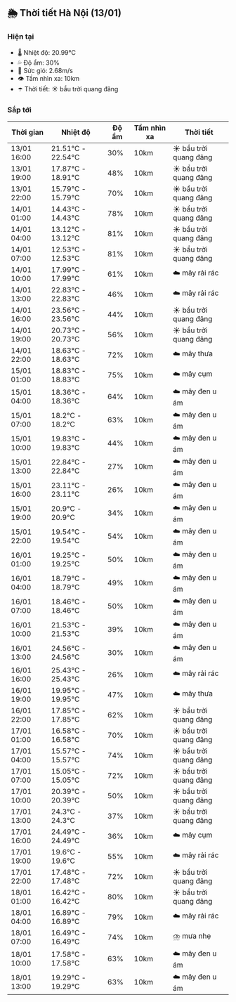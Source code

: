 ## 🌦️ Thời tiết Hà Nội (13/01)

### Hiện tại

- 🌡️ Nhiệt độ: 20.99℃
- 💦 Độ ẩm: 30%
- 💨 Sức gió: 2.68m/s
- 👁️ Tầm nhìn xa: 10km
- ☂️ Thời tiết: ☀️ bầu trời quang đãng

### Sắp tới

| Thời gian | Nhiệt độ | Độ ẩm | Tầm nhìn xa | Thời tiết |
| --- | --- | --- | --- | --- |
| 13/01 16:00 | 21.51℃ - 22.54℃ | 30% | 10km | ☀️ bầu trời quang đãng |
| 13/01 19:00 | 17.87℃ - 18.91℃ | 48% | 10km | ☀️ bầu trời quang đãng |
| 13/01 22:00 | 15.79℃ - 15.79℃ | 70% | 10km | ☀️ bầu trời quang đãng |
| 14/01 01:00 | 14.43℃ - 14.43℃ | 78% | 10km | ☀️ bầu trời quang đãng |
| 14/01 04:00 | 13.12℃ - 13.12℃ | 81% | 10km | ☀️ bầu trời quang đãng |
| 14/01 07:00 | 12.53℃ - 12.53℃ | 81% | 10km | ☀️ bầu trời quang đãng |
| 14/01 10:00 | 17.99℃ - 17.99℃ | 61% | 10km | ☁️ mây rải rác |
| 14/01 13:00 | 22.83℃ - 22.83℃ | 46% | 10km | ☁️ mây rải rác |
| 14/01 16:00 | 23.56℃ - 23.56℃ | 44% | 10km | ☀️ bầu trời quang đãng |
| 14/01 19:00 | 20.73℃ - 20.73℃ | 56% | 10km | ☀️ bầu trời quang đãng |
| 14/01 22:00 | 18.63℃ - 18.63℃ | 72% | 10km | ☁️ mây thưa |
| 15/01 01:00 | 18.83℃ - 18.83℃ | 75% | 10km | ☁️ mây cụm |
| 15/01 04:00 | 18.36℃ - 18.36℃ | 64% | 10km | ☁️ mây đen u ám |
| 15/01 07:00 | 18.2℃ - 18.2℃ | 63% | 10km | ☁️ mây đen u ám |
| 15/01 10:00 | 19.83℃ - 19.83℃ | 44% | 10km | ☁️ mây đen u ám |
| 15/01 13:00 | 22.84℃ - 22.84℃ | 27% | 10km | ☁️ mây đen u ám |
| 15/01 16:00 | 23.11℃ - 23.11℃ | 26% | 10km | ☁️ mây đen u ám |
| 15/01 19:00 | 20.9℃ - 20.9℃ | 34% | 10km | ☁️ mây đen u ám |
| 15/01 22:00 | 19.54℃ - 19.54℃ | 54% | 10km | ☁️ mây đen u ám |
| 16/01 01:00 | 19.25℃ - 19.25℃ | 50% | 10km | ☁️ mây đen u ám |
| 16/01 04:00 | 18.79℃ - 18.79℃ | 49% | 10km | ☁️ mây đen u ám |
| 16/01 07:00 | 18.46℃ - 18.46℃ | 50% | 10km | ☁️ mây đen u ám |
| 16/01 10:00 | 21.53℃ - 21.53℃ | 39% | 10km | ☁️ mây đen u ám |
| 16/01 13:00 | 24.56℃ - 24.56℃ | 30% | 10km | ☁️ mây đen u ám |
| 16/01 16:00 | 25.43℃ - 25.43℃ | 26% | 10km | ☁️ mây rải rác |
| 16/01 19:00 | 19.95℃ - 19.95℃ | 47% | 10km | ☁️ mây thưa |
| 16/01 22:00 | 17.85℃ - 17.85℃ | 62% | 10km | ☀️ bầu trời quang đãng |
| 17/01 01:00 | 16.58℃ - 16.58℃ | 70% | 10km | ☀️ bầu trời quang đãng |
| 17/01 04:00 | 15.57℃ - 15.57℃ | 74% | 10km | ☀️ bầu trời quang đãng |
| 17/01 07:00 | 15.05℃ - 15.05℃ | 72% | 10km | ☀️ bầu trời quang đãng |
| 17/01 10:00 | 20.39℃ - 20.39℃ | 50% | 10km | ☀️ bầu trời quang đãng |
| 17/01 13:00 | 24.3℃ - 24.3℃ | 37% | 10km | ☀️ bầu trời quang đãng |
| 17/01 16:00 | 24.49℃ - 24.49℃ | 36% | 10km | ☁️ mây cụm |
| 17/01 19:00 | 19.6℃ - 19.6℃ | 55% | 10km | ☁️ mây rải rác |
| 17/01 22:00 | 17.48℃ - 17.48℃ | 72% | 10km | ☀️ bầu trời quang đãng |
| 18/01 01:00 | 16.42℃ - 16.42℃ | 80% | 10km | ☀️ bầu trời quang đãng |
| 18/01 04:00 | 16.89℃ - 16.89℃ | 79% | 10km | ☁️ mây rải rác |
| 18/01 07:00 | 16.49℃ - 16.49℃ | 74% | 10km | ⛈️ mưa nhẹ |
| 18/01 10:00 | 17.58℃ - 17.58℃ | 63% | 10km | ☁️ mây đen u ám |
| 18/01 13:00 | 19.29℃ - 19.29℃ | 63% | 10km | ☁️ mây đen u ám |
